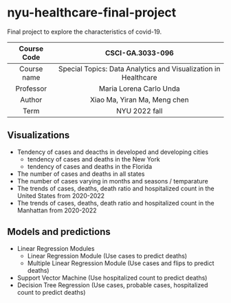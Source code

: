 # nyu-healthcare-final-project

Final project to explore the characteristics of covid-19.

| Course Code | CSCI-GA.3033-096 |
| :---------: | :--------------: |
| Course name | Special Topics: Data Analytics and Visualization in Healthcare | 
| Professor   | Maria Lorena Carlo Unda    |
| Author      | Xiao Ma, Yiran Ma, Meng chen |
| Term        | NYU 2022 fall    |

## Visualizations

- Tendency of cases and deacths in developed and developing cities
  -  tendency of cases and deaths in the New York
  -  tendency of cases and deaths in the Florida
- The number of cases and deaths in all states
- The number of cases varying in months and seasons / temparature
- The trends of cases, deaths, death ratio and hospitalized count in the United States from 2020-2022
- The trends of cases, deaths, death ratio and hospitalized count in the Manhattan from 2020-2022

## Models and predictions

- Linear Regression Modules 
  - Linear Regression Module (Use cases to predict deaths)
  - Multiple Linear Regression Module (Use cases and flips to predict deaths)
- Support Vector Machine  (Use hospitalized count to predict deaths)
- Decision Tree Regression (Use cases, probable cases, hospitalized count to predict deaths)
